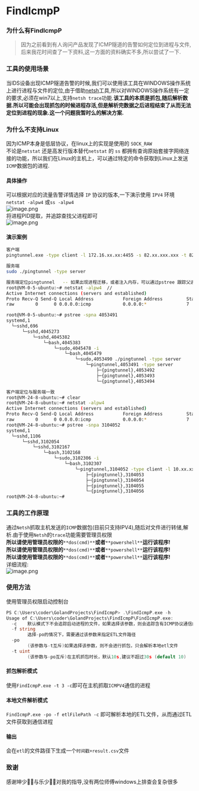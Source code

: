 # FindIcmpP
<a name="UjTPi"></a>
### 为什么有FindIcmpP
> 因为之前看到有人询问产品发现了ICMP隧道的告警如何定位到进程与文件,后来我花时间查了一下资料,这一方面的资料确实不多,所以尝试了一下.

<a name="im8so"></a>
### 工具的使用场景
当IDS设备出现ICMP隧道告警的时候,我们可以使用该工具在WINDOWS操作系统上进行进程与文件的定位,由于借助[netsh](https://docs.microsoft.com/zh-cn/windows-server/networking/technologies/netsh/netsh)工具,所以对WINDOWS操作系统有一定的要求,必须在win7以上,支持`netsh trace`功能.**该工具的本质是抓包,随后解析数据.所以可能会出现抓包的时候进程存活,但是解析完数据之后进程结束了从而无法定位到进程的现象.这一个问题我暂时么的解决方案.**
<a name="C6Ajl"></a>
### 为什么不支持Linux
因为ICMP本身是低层协议，在linux上的实现是使用的 `SOCK_RAW`<br />不论是`netstat` 还是高发行版本替代`netstat` 的 `ss` 都拥有查询原始套接字网络连接的功能，所以我们在Linux的主机上，可以通过特定的命令获取到Linux上发送`ICMP`数据包的进程.
<a name="sRl3O"></a>
#### 具体操作
可以根据对应的流量告警详情选择 `IP` 协议的版本,一下演示使用 `IPV4` 环境<br />`netstat -alpw4` 或`ss -alpw4`<br />![image.png](https://cdn.nlark.com/yuque/0/2022/png/2078172/1645181091633-64ebdf57-ea27-4031-8fe8-20d39d678be2.png#clientId=u3a505023-864d-4&crop=0&crop=0&crop=1&crop=1&from=paste&height=70&id=u0d1f3465&margin=%5Bobject%20Object%5D&name=image.png&originHeight=94&originWidth=1030&originalType=binary&ratio=1&rotation=0&showTitle=false&size=13456&status=done&style=none&taskId=ud74da398-9626-441b-9b13-b50e33c0167&title=&width=761.983154296875)<br />将进程PID提取，并追踪查找父进程即可<br />![image.png](https://cdn.nlark.com/yuque/0/2022/png/2078172/1645181447166-53ab5b74-f719-4403-b373-97d77d488e7e.png#clientId=u3a505023-864d-4&crop=0&crop=0&crop=1&crop=1&from=paste&height=169&id=u9abd9c0a&margin=%5Bobject%20Object%5D&name=image.png&originHeight=295&originWidth=1337&originalType=binary&ratio=1&rotation=0&showTitle=false&size=31984&status=done&style=none&taskId=u44fb1115-89ca-4491-92ab-3ed35e8bae4&title=&width=766.4957885742188)
<a name="TTYVj"></a>
#### 演示案例
```bash
客户端
pingtunnel.exe -type client -l 172.16.xx.xx:4455 -s 82.xx.xxx.xxx -t 82.xx.xxx.xxx:4455 -tcp 1

服务端
sudo ./pingtunnel -type server

服务端定位pingtunnel   -- 如果出现进程迁移，或者注入内存，可以通过pstree 跟踪父进程
root@VM-0-5-ubuntu:~# netstat -alpw4  //
Active Internet connections (servers and established)
Proto Recv-Q Send-Q Local Address           Foreign Address         State       PID/Program name    
raw        0      0 0.0.0.0:icmp            0.0.0.0:*               7           4053491/./pingtunne 

root@VM-0-5-ubuntu:~# pstree -spna 4053491
systemd,1
  └─sshd,696
      └─sshd,4045273 
          └─sshd,4045382  
              └─bash,4045383
                  └─sudo,4045478 -i
                      └─bash,4045479
                          └─sudo,4053490 ./pingtunnel -type server
                              └─pingtunnel,4053491 -type server
                                  ├─{pingtunnel},4053492
                                  ├─{pingtunnel},4053493
                                  └─{pingtunnel},4053494

客户端定位与服务端一致
root@VM-24-8-ubuntu:~# clear
root@VM-24-8-ubuntu:~# netstat -alpw4
Active Internet connections (servers and established)
Proto Recv-Q Send-Q Local Address           Foreign Address         State       PID/Program name    
raw        0      0 0.0.0.0:icmp            0.0.0.0:*               7           3104052/./pingtunne 
root@VM-24-8-ubuntu:~# pstree -snpa 3104052
systemd,1
  └─sshd,1106
      └─sshd,3102054 
          └─sshd,3102167  
              └─bash,3102168
                  └─sudo,3102306 -i
                      └─bash,3102307
                          └─pingtunnel,3104052 -type client -l 10.xx.xx.xx:4455 -s 82.xx.xx.xxx -t 82.1xx.xx.xx:4455 -tcp 1
                              ├─{pingtunnel},3104053
                              ├─{pingtunnel},3104054
                              ├─{pingtunnel},3104055
                              └─{pingtunnel},3104056
root@VM-24-8-ubuntu:~# 
```
<a name="IVZNv"></a>
### 工具的工作原理
通过`Netsh`抓取主机发送的`ICMP`数据包(目前只支持IPV4),随后对文件进行转储,解析.由于使用`Netsh`的`trace`功能需要管理员权限<br />**所以请使用管理员权限的**`**dos(cmd)**`**或者**`**powershell**`**运行该程序!**<br />**所以请使用管理员权限的**`**dos(cmd)**`**或者**`**powershell**`**运行该程序!**<br />**所以请使用管理员权限的**`**dos(cmd)**`**或者**`**powershell**`**运行该程序!**<br />详细流程:<br />![image.png](https://cdn.nlark.com/yuque/0/2022/png/2078172/1650381458421-0f67f04e-b85e-4ff6-8ebf-efbc9b625103.png#clientId=u51461c2d-5ad4-4&crop=0&crop=0&crop=1&crop=1&from=paste&height=569&id=u505145a0&margin=%5Bobject%20Object%5D&name=image.png&originHeight=569&originWidth=603&originalType=binary&ratio=1&rotation=0&showTitle=false&size=49495&status=done&style=none&taskId=u782af941-39a4-47c5-b6b7-f3369cff937&title=&width=603)
<a name="n04j6"></a>
### 使用方法
使用管理员权限启动控制台
```go
PS C:\Users\coder\GolandProjects\FindIcmpP> .\FindIcmpP.exe -h
Usage of C:\Users\coder\GolandProjects\FindIcmpP\FindIcmpP.exe:
  -c    默认模式下不会追踪启动进程的文件，如果选择该参数，则会追踪含有ICMP协议通信的文件
  -f string
        选择-po的情况下，需要通过该参数来指定ETL文件路径
  -po
        (该参数与-t互斥)如果选择该参数，则不会进行抓包，只会解析本地etl文件
  -t uint
        (该参数与-po互斥)在主机抓包时长，默认10s,建议不超过30s (default 10)
```
<a name="M0kdL"></a>
#### 抓包解析模式
使用`FindIcmpP.exe -t 3 -c`即可在主机抓取`ICMPV4`通信的进程
<a name="XzicA"></a>
#### 本地文件解析模式
`FindIcmpP.exe -po -f etlFilePath -c` 即可解析本地的ETL文件，从而通过ETL文件获取到通信进程
<a name="Nklz5"></a>
#### 输出
会在`etl`的文件路径下生成一个`时间戳+result.csv`文件
### 致谢
感谢坤少🦸‍♂️与乐少🦸‍♂️对我的指导,没有两位师傅windows上排查会复杂很多
